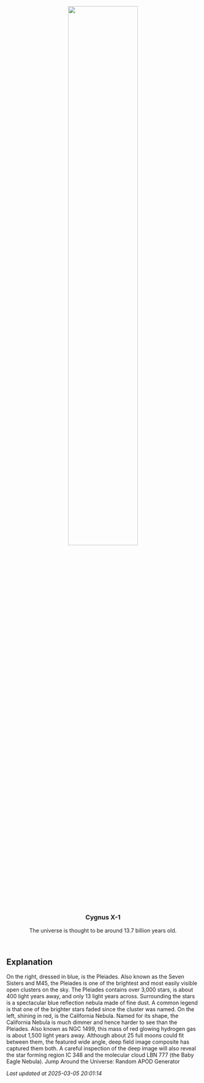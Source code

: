 <p align='center'>
    <img src='https://apod.nasa.gov/apod/image/2503/California2Pleiades_Anderson_960.jpg' width='60%' />
    <h3 align="center">Cygnus X-1</h3>
    <p align="center">The universe is thought to be around 13.7 billion years old.</p>
</p>
<br/>

Explanation
--
On the right, dressed in blue, is the Pleiades.  Also known as the Seven Sisters and M45, the Pleiades is one of the brightest and most easily visible open clusters on the sky. The Pleiades contains over 3,000 stars, is about 400 light years away, and only 13 light years across. Surrounding the stars is a spectacular blue reflection nebula made of fine dust.  A common legend is that one of the brighter stars faded since the cluster was named. On the left, shining in red, is the California Nebula.  Named for its shape, the California Nebula is much dimmer and hence harder to see than the Pleiades.  Also known as NGC 1499, this mass of red glowing hydrogen gas is about 1,500 light years away. Although about 25 full moons could fit between them, the featured wide angle, deep field image composite has captured them both.  A careful inspection of the deep image will also reveal the star forming region IC 348 and the molecular cloud LBN 777 (the Baby Eagle Nebula).    Jump Around the Universe: Random APOD Generator


*Last updated at 2025-03-05 20:01:14*
